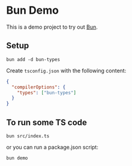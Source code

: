 # Bun Demo

This is a demo project to try out [Bun](https://bun.sh/).

## Setup

```
bun add -d bun-types
```

Create `tsconfig.json` with the following content:

```json
{
  "compilerOptions": {
    "types": ["bun-types"]
  }
}
```

## To run some TS code

```
bun src/index.ts
```

or you can run a package.json script:

```
bun demo
```
